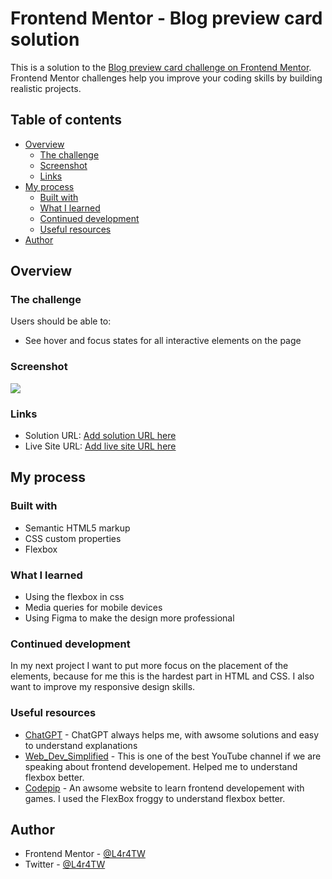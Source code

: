 # Frontend Mentor - Blog preview card solution

This is a solution to the [Blog preview card challenge on Frontend Mentor](https://www.frontendmentor.io/challenges/blog-preview-card-ckPaj01IcS). Frontend Mentor challenges help you improve your coding skills by building realistic projects.

## Table of contents

- [Overview](#overview)
  - [The challenge](#the-challenge)
  - [Screenshot](#screenshot)
  - [Links](#links)
- [My process](#my-process)
  - [Built with](#built-with)
  - [What I learned](#what-i-learned)
  - [Continued development](#continued-development)
  - [Useful resources](#useful-resources)
- [Author](#author)

## Overview

### The challenge

Users should be able to:

- See hover and focus states for all interactive elements on the page

### Screenshot

![](.images/Screenshot.png)

### Links

- Solution URL: [Add solution URL here](https://your-solution-url.com)
- Live Site URL: [Add live site URL here](https://your-live-site-url.com)

## My process

### Built with

- Semantic HTML5 markup
- CSS custom properties
- Flexbox

### What I learned

- Using the flexbox in css
- Media queries for mobile devices
- Using Figma to make the design more professional

### Continued development

In my next project I want to put more focus on the placement of the elements, because for me this is the hardest part in HTML and CSS. I also want to improve my responsive design skills.

### Useful resources

- [ChatGPT](https://chatgpt.com) - ChatGPT always helps me, with awsome solutions and easy to understand explanations
- [Web_Dev_Simplified](https://www.youtube.com/@WebDevSimplified) - This is one of the best YouTube channel if we are speaking about frontend developement. Helped me to understand flexbox better.
- [Codepip](codepip.com/) - An awsome website to learn frontend developement with games. I used the FlexBox froggy to understand flexbox better.

## Author

- Frontend Mentor - [@L4r4TW](https://www.frontendmentor.io/profile/L4r4TW)
- Twitter - [@L4r4TW](https://x.com/L4r4TW)
